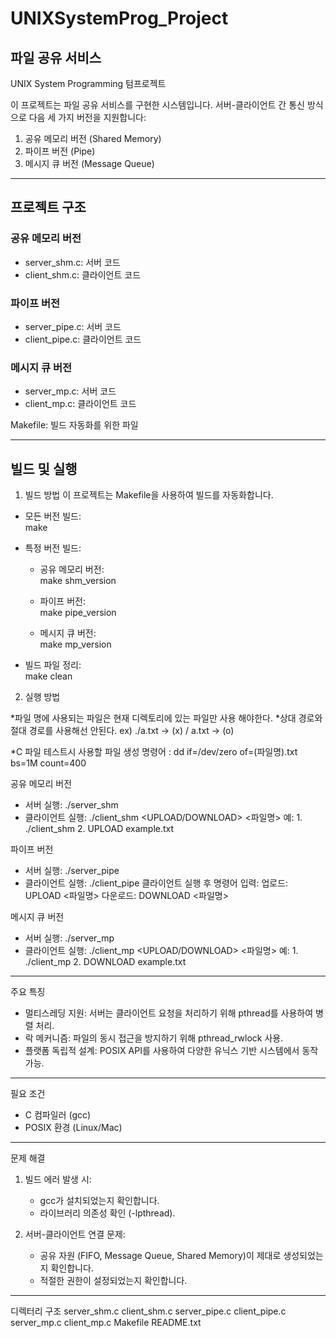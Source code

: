 # UNIXSystemProg_Project
## 파일 공유 서비스

UNIX System Programming 텀프로젝트

이 프로젝트는 파일 공유 서비스를 구현한 시스템입니다. 서버-클라이언트 간 통신 방식으로 다음 세 가지 버전을 지원합니다:

1. 공유 메모리 버전 (Shared Memory)
2. 파이프 버전 (Pipe)
3. 메시지 큐 버전 (Message Queue)
---
  

## 프로젝트 구조

### 공유 메모리 버전
- server_shm.c: 서버 코드
- client_shm.c: 클라이언트 코드

### 파이프 버전
- server_pipe.c: 서버 코드
- client_pipe.c: 클라이언트 코드

### 메시지 큐 버전
- server_mp.c: 서버 코드
- client_mp.c: 클라이언트 코드


Makefile: 빌드 자동화를 위한 파일

----------------------------------------  
## 빌드 및 실행

1. 빌드 방법
이 프로젝트는 Makefile을 사용하여 빌드를 자동화합니다.

- 모든 버전 빌드:  
  make

- 특정 버전 빌드:  
    - 공유 메모리 버전:  
    make shm_version

    - 파이프 버전:  
    make pipe_version

    - 메시지 큐 버전:  
    make mp_version

- 빌드 파일 정리:  
  make clean


2. 실행 방법

\*파일 명에 사용되는 파일은 현재 디렉토리에 있는 파일만 사용 해야한다.
\*상대 경로와 절대 경로를 사용해선 안된다.
	ex) ./a.txt -> (x) / a.txt -> (o)

\*C 파일 테스트시 사용할 파일 생성 명령어 : dd if=/dev/zero of=(파일명).txt bs=1M count=400

공유 메모리 버전
- 서버 실행:
  ./server_shm
- 클라이언트 실행:
  ./client_shm <UPLOAD/DOWNLOAD> <파일명>
  예: 1. ./client_shm 
      2. UPLOAD example.txt

파이프 버전
- 서버 실행:
  ./server_pipe
- 클라이언트 실행:
  ./client_pipe
  클라이언트 실행 후 명령어 입력:
  업로드: UPLOAD <파일명>
  다운로드: DOWNLOAD <파일명>

메시지 큐 버전
- 서버 실행:
  ./server_mp
- 클라이언트 실행:
  ./client_mp <UPLOAD/DOWNLOAD> <파일명>
  예: 1. ./client_mp 
      2. DOWNLOAD example.txt

----------------------------------------
주요 특징
- 멀티스레딩 지원: 서버는 클라이언트 요청을 처리하기 위해 pthread를 사용하여 병렬 처리.
- 락 메커니즘: 파일의 동시 접근을 방지하기 위해 pthread_rwlock 사용.
- 플랫폼 독립적 설계: POSIX API를 사용하여 다양한 유닉스 기반 시스템에서 동작 가능.

----------------------------------------
필요 조건
- C 컴파일러 (gcc)
- POSIX 환경 (Linux/Mac)

----------------------------------------
문제 해결
1. 빌드 에러 발생 시:
   - gcc가 설치되었는지 확인합니다.
   - 라이브러리 의존성 확인 (-lpthread).

2. 서버-클라이언트 연결 문제:
   - 공유 자원 (FIFO, Message Queue, Shared Memory)이 제대로 생성되었는지 확인합니다.
   - 적절한 권한이 설정되었는지 확인합니다.

----------------------------------------
디렉터리 구조
server_shm.c
client_shm.c
server_pipe.c
client_pipe.c
server_mp.c
client_mp.c
Makefile
README.txt
